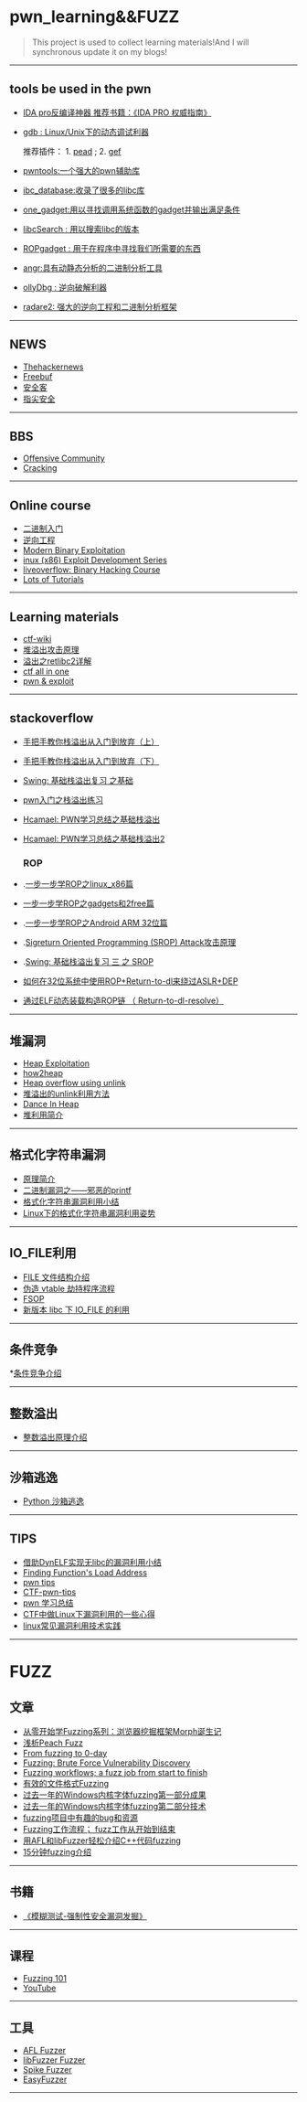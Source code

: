 # pwn_learning&&FUZZ

>This project is used to collect learning materials!And I will synchronous update it on my blogs!

***

## tools be used in the pwn
 
*  [IDA pro反编译神器 推荐书籍：《IDA PRO 权威指南》](https://www.hex-rays.com/products/ida/) 
* [gdb : Linux/Unix下的动态调试利器 
](https://www.gnu.org/software/gdb/)	
	 
	推荐插件：
		1. [pead](https://github.com/longld/peda) ;   2. [gef](https://github.com/hugsy/gef)
* [pwntools:一个强大的pwn辅助库](http://docs.pwntools.com/en/stable/)
* [ibc_database:收录了很多的libc库](https://github.com/niklasb/libc-database)
* [one_gadget:用以寻找调用系统函数的gadget并输出满足条件](htts://github.com/david942j/one_gadget)
* [libcSearch : 用以搜索libc的版本](https://github.com/lieanu/LibcSearcher)
* [ROPgadget : 用于在程序中寻找我们所需要的东西](https://github.com/JonathanSalwan/ROPgadget)
* [angr:具有动静态分析的二进制分析工具](https://github.com/angr/angr.git)
* [ollyDbg : 逆向破解利器](http://www.ollydbg.de/version2.html)
* [radare2: 强大的逆向工程和二进制分析框架](https://github.com/radare/radare2.git)

***
## NEWS
*  [Thehackernews]( https://thehackernews.com/)
* [Freebuf](https://www.freebuf.com/)
* [安全客](https://www.anquanke.com/)
* [指尖安全](https://www.secfree.com/)
***

## BBS

* [Offensive Community](http://offensivecommunity.net/)
* [Cracking](https://cracking.org/forums/cracking-tools.16/)

***

## Online course

* [二进制入门](https://www.youtube.com/playlist?list=PLhixgUqwRTjxglIswKp9mpkfPNfHkzyeN)
* [ 逆向工程](https://www.youtube.com/results?sp=EgIQAw%253D%253D&search_query=reverse+engineering)
* [Modern Binary Exploitation](http://security.cs.rpi.edu/courses/binexp-spring2015/)
* [inux (x86) Exploit Development Series](https://sploitfun.wordpress.com/2015/06/26/linux-x86-exploit-development-tutorial-series/)
* [liveoverflow: Binary Hacking Course](http://liveoverflow.com/binary_hacking/index.html)
* [Lots of Tutorials](https://www.fuzzysecurity.com/tutorials.html)
***

## Learning materials
* [ctf-wiki](https://ctf-wiki.github.io)
* [堆溢出攻击原理](https://blog.csdn.net/aemperor/article/details/47310593)
* [溢出之retlibc2详解](https://www.freebuf.com/articles/rookie/182894.html)
* [ctf all in one](https://github.com/firmianay/CTF-All-In-One)
* [pwn & exploit](https://github.com/jmpews/pwn2exploit)
****

## stackoverflow
* [手把手教你栈溢出从入门到放弃（上）](http://bobao.360.cn/learning/detail/3717.html)
* [手把手教你栈溢出从入门到放弃（下）](http://bobao.360.cn/learning/detail/3718.html)
* [Swing: 基础栈溢出复习 之基础](http://bestwing.me/2017/03/18/stack-overflow-one/)
* [pwn入门之栈溢出练习](https://bbs.ichunqiu.com/thread-45542-1-1.html)
* [Hcamael: PWN学习总结之基础栈溢出](http://0x48.pw/2016/11/03/0x26/)
* [Hcamael: PWN学习总结之基础栈溢出2](http://0x48.pw/2016/11/21/0x27/)

	### ROP
* .[一步一步学ROP之linux_x86篇](http://drops.xmd5.com/static/drops/tips-6597.html)
*  [一步一步学ROP之gadgets和2free篇](http://cb.drops.wiki/drops/binary-10638.html)
* .[一步一步学ROP之Android ARM 32位篇](http://cb.drops.wiki/drops/papers-11390.html)
* .[Sigreturn Oriented Programming (SROP) Attack攻击原理](http://www.freebuf.com/articles/network/87447.html)
* .[Swing: 基础栈溢出复习 三 之 SROP](http://bestwing.me/2017/03/20/stack-overflow-three-SROP/)
* [如何在32位系统中使用ROP+Return-to-dl来绕过ASLR+DEP](http://www.freebuf.com/articles/system/149214.html)
* [通过ELF动态装载构造ROP链 （ Return-to-dl-resolve）](http://www.evil0x.com/posts/19226.html)
***

## 堆漏洞
* [Heap Exploitation](https://heap-exploitation.dhavalkapil.com/introduction.html)
* [how2heap](https://github.com/shellphish/)
* [Heap overflow using unlink](https://sploitfun.wordpress.com/2015/02/26/heap-overflow-using-unlink/?spm=a313e.7916648.0.0.x4nzYZ)
* [堆溢出的unlink利用方法](https://www.tuicool.com/articles/E3Ezu2u)
* [Dance In Heap](http://www.freebuf.com/articles/system/151372.html)
* [堆利用简介](https://ctf-wiki.github.io/ctf-wiki/pwn/linux/glibc-heap/introduction/)
***

## 格式化字符串漏洞
* [原理简介](https://ctf-wiki.github.io/ctf-wiki/pwn/linux/fmtstr/fmtstr_intro/)
* [二进制漏洞之——邪恶的printf](http://cb.drops.wiki/drops/binary-6259.html)
* [格式化字符串漏洞利用小结](http://bobao.360.cn/learning/detail/3654.html)
* [Linux下的格式化字符串漏洞利用姿势](http://www.cnblogs.com/Ox9A82/p/5429099.html)
***

## IO_FILE利用
* [FILE 文件结构介绍](https://ctf-wiki.github.io/ctf-wiki/pwn/linux/io_file/introduction/)
* [伪造 vtable 劫持程序流程](https://ctf-wiki.github.io/ctf-wiki/pwn/linux/io_file/fake-vtable-exploit/)
* [FSOP](https://ctf-wiki.github.io/ctf-wiki/pwn/linux/io_file/fsop/)
* [新版本 libc 下 IO_FILE 的利用](https://ctf-wiki.github.io/ctf-wiki/pwn/linux/io_file/exploit-in-libc2.24/)
***

## 条件竞争 
*[条件竞争介绍](https://ctf-wiki.github.io/ctf-wiki/pwn/linux/race-condition/introduction/)
***

## 整数溢出 
* [整数溢出原理介绍](https://ctf-wiki.github.io/ctf-wiki/pwn/linux/integeroverflow/intof/)
***

## 沙箱逃逸 
* [Python 沙箱逃逸](https://ctf-wiki.github.io/ctf-wiki/pwn/linux/sandbox/python-sandbox-escape/)
***

## TIPS
* [借助DynELF实现无libc的漏洞利用小结](http://bobao.360.cn/learning/detail/3298.html?utm_source=tuicool&utm_medium=referral)
* [Finding Function's Load Address](http://uaf.io/exploitation/misc/2016/04/02/Finding-Functions.html)
* [pwn tips](http://skysider.com/?p=223)
* [CTF-pwn-tips](https://github.com/Naetw/CTF-pwn-tips)
* [pwn 学习总结](http://www.angelwhu.com/blog/?p=460)
* [CTF中做Linux下漏洞利用的一些心得](http://www.cnblogs.com/Ox9A82/p/5559167.html)
* [linux常见漏洞利用技术实践](http://drops.xmd5.com/static/drops/binary-6521.html)

***

# FUZZ

## 文章

* [从零开始学Fuzzing系列：浏览器挖掘框架Morph诞生记](https://www.freebuf.com/sectool/89001.html)
* [浅析Peach Fuzz](http://blog.nsfocus.net/peach-fuzz/)
* [From fuzzing to 0-day](https://blog.techorganic.com/2014/05/14/from-fuzzing-to-0-day/)
* [Fuzzing: Brute Force Vulnerability Discovery](http://www.fuzzing.org/)
* [Fuzzing workflows; a fuzz job from start to finish](https://foxglovesecurity.com/2016/03/15/fuzzing-workflows-a-fuzz-job-from-start-to-finish/)
* [有效的文件格式Fuzzing](http://j00ru.vexillium.org/slides/2016/blackhat.pdf)
* [过去一年的Windows内核字体fuzzing第一部分成果](https://googleprojectzero.blogspot.in/2016/06/a-year-of-windows-kernel-font-fuzzing-1_27.html)
* [过去一年的Windows内核字体fuzzing第二部分技术](https://googleprojectzero.blogspot.in/2016/07/a-year-of-windows-kernel-font-fuzzing-2.html)
* [fuzzing项目中有趣的bug和资源](https://blog.fuzzing-project.org/)
* [Fuzzing工作流程； fuzz工作从开始到结束](https://foxglovesecurity.com/2016/03/15/fuzzing-workflows-a-fuzz-job-from-start-to-finish/)
* [用AFL和libFuzzer轻松介绍C++代码fuzzing ](http://jefftrull.github.io/c++/clang/llvm/fuzzing/sanitizer/2015/11/27/fuzzing-with-sanitizers.html)
* [15分钟fuzzing介绍 ](https://www.mwrinfosecurity.com/our-thinking/15-minute-guide-to-fuzzing/)
 
 ***
## 书籍
* [《模糊测试-强制性安全漏洞发掘》](https://www.amazon.com/Fuzzing-Brute-Force-Vulnerability-Discovery/dp/0321446119)
***
## 课程
* [Fuzzing 101 ](https://vimeo.com/5236104)
* [YouTube](https://www.youtube.com/)
***
## 工具
* [AFL Fuzzer](http://lcamtuf.coredump.cx/afl/)
* [libFuzzer Fuzzer](https://llvm.org/docs/LibFuzzer.html)
* [Spike Fuzzer](https://resources.infosecinstitute.com/intro-to-fuzzing/#gref)
* [EasyFuzzer](http://www.asm64.com/)

***















